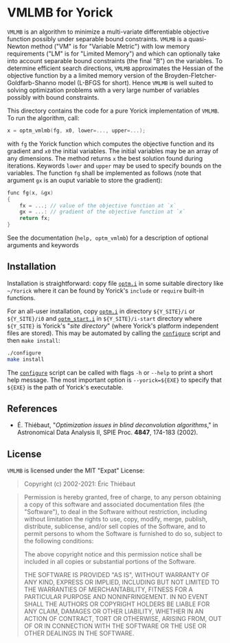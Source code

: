 # VMLMB for Yorick

`VMLMB` is an algorithm to minimize a multi-variate differentiable objective
function possibly under separable bound constraints.  `VMLMB` is a quasi-Newton
method ("VM" is for "Variable Metric") with low memory requirements ("LM" is
for "Limited Memory") and which can optionally take into account separable
bound constraints (the final "B") on the variables.  To determine efficient
search directions, `VMLMB` approximates the Hessian of the objective function
by a a limited memory version of the Broyden-Fletcher-Goldfarb-Shanno model
(L-BFGS for short).  Hence `VMLMB` is well suited to solving optimization
problems with a very large number of variables possibly with bound constraints.

This directory contains the code for a pure Yorick implementation of `VMLMB`.
To run the algorithm, call:

```.c
x = optm_vmlmb(fg, x0, lower=..., upper=...);
```

with `fg` the Yorick function which computes the objective function and its
gradient and `x0` the initial variables.  The initial variables may be an array
of any dimensions.  The method returns `x` the best solution found during
iterations.  Keywords `lower` and `upper` may be used to specify bounds on the
variables.  The function `fg` shall be implemented as follows (note that
argument `gx` is an ouput variable to store the gradient):

```.c
func fg(x, &gx)
{
    fx = ...; // value of the objective function at `x`
    gx = ...: // gradient of the objective function at `x`
    return fx;
}
```

See the documentation (`help, optm_vmlmb`) for a description of optional
arguments and keywords


## Installation

Installation is straightforward: copy file [`optm.i`](./optm.i) in some
suitable directory like `~/Yorick` where it can be found by Yorick's `include`
or `require` built-in functions.

For an all-user installation, copy [`optm.i`](./optm.i) in directory
`${Y_SITE}/i` or `${Y_SITE}/i0` and [`optm_start.i`](./optm_start.i) in
`${Y_SITE}/i-start` directory where `${Y_SITE}` is Yorick's "*site directory*"
(where Yorick's platform independent files are stored).  This may be automated
by calling the [`configure`](./configure) script and then `make install`:

```.sh
./configure
make install
```

The [`configure`](./configure) script can be called with flags `-h` or `--help`
to print a short help message.  The most important option is `--yorick=${EXE}`
to specify that `${EXE}` is the path of Yorick's executable.


## References

* É. Thiébaut, "*Optimization issues in blind deconvolution algorithms*," in
  Astronomical Data Analysis II, SPIE Proc. **4847**, 174-183 (2002).


## License

`VMLMB` is licensed under the MIT "Expat" License:

> Copyright (c) 2002-2021: Éric Thiébaut

> Permission is hereby granted, free of charge, to any person obtaining
> a copy of this software and associated documentation files (the
> "Software"), to deal in the Software without restriction, including
> without limitation the rights to use, copy, modify, merge, publish,
> distribute, sublicense, and/or sell copies of the Software, and to
> permit persons to whom the Software is furnished to do so, subject to
> the following conditions:
>
> The above copyright notice and this permission notice shall be
> included in all copies or substantial portions of the Software.
>
> THE SOFTWARE IS PROVIDED "AS IS", WITHOUT WARRANTY OF ANY KIND,
> EXPRESS OR IMPLIED, INCLUDING BUT NOT LIMITED TO THE WARRANTIES OF
> MERCHANTABILITY, FITNESS FOR A PARTICULAR PURPOSE AND NONINFRINGEMENT.
> IN NO EVENT SHALL THE AUTHORS OR COPYRIGHT HOLDERS BE LIABLE FOR ANY
> CLAIM, DAMAGES OR OTHER LIABILITY, WHETHER IN AN ACTION OF CONTRACT,
> TORT OR OTHERWISE, ARISING FROM, OUT OF OR IN CONNECTION WITH THE
> SOFTWARE OR THE USE OR OTHER DEALINGS IN THE SOFTWARE.
